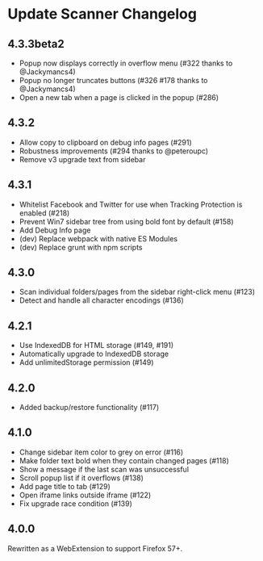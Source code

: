 # Update Scanner Changelog

## 4.3.3beta2

* Popup now displays correctly in overflow menu (#322 thanks to @Jackymancs4)
* Popup no longer truncates buttons (#326 #178 thanks to @Jackymancs4)
* Open a new tab when a page is clicked in the popup (#286)

## 4.3.2

* Allow copy to clipboard on debug info pages (#291)
* Robustness improvements (#294 thanks to @peteroupc)
* Remove v3 upgrade text from sidebar

## 4.3.1

* Whitelist Facebook and Twitter for use when Tracking Protection is enabled (#218)
* Prevent Win7 sidebar tree from using bold font by default (#158)
* Add Debug Info page
* (dev) Replace webpack with native ES Modules
* (dev) Replace grunt with npm scripts

## 4.3.0

* Scan individual folders/pages from the sidebar right-click menu (#123)
* Detect and handle all character encodings (#136)

## 4.2.1

* Use IndexedDB for HTML storage (#149, #191)
* Automatically upgrade to IndexedDB storage
* Add unlimitedStorage permission (#149)

## 4.2.0

* Added backup/restore functionality (#117)

## 4.1.0

* Change sidebar item color to grey on error (#116)
* Make folder text bold when they contain changed pages (#118)
* Show a message if the last scan was unsuccessful
* Scroll popup list if it overflows (#138)
* Add page title to tab (#129)
* Open iframe links outside iframe (#122)
* Fix upgrade race condition (#139)

## 4.0.0

Rewritten as a WebExtension to support Firefox 57+.
